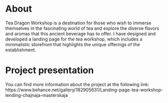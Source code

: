 # About
Tea Dragon Workshop is a destination for those who wish to immerse themselves in the fascinating world of tea and explore the diverse flavors and aromas that this ancient beverage has to offer. 
I have designed and developed a landing page for the tea workshop, which includes a minimalistic storefront that highlights the unique offerings of the establishment.

# Project presentation
<p>You can find more information about the project at the following link:<br />
  https://www.behance.net/gallery/182905631/Landing-page-tea-workshop-lending-chajnaja-masterskaja
</p>
